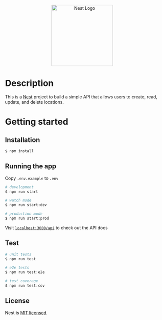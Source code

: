 <p align="center">
  <a href="http://nestjs.com/" target="blank"><img src="https://nestjs.com/img/logo-small.svg" width="200" alt="Nest Logo" /></a>
</p>

[circleci-image]: https://img.shields.io/circleci/build/github/nestjs/nest/master?token=abc123def456
[circleci-url]: https://circleci.com/gh/nestjs/nest

# Description

This is a [Nest](https://github.com/nestjs/nest) project to build a simple API that allows users to create, read, update, and delete locations.

# Getting started


## Installation

```bash
$ npm install
```

## Running the app

Copy `.env.example` to `.env`

```bash
# development
$ npm run start

# watch mode
$ npm run start:dev

# production mode
$ npm run start:prod
```

Visit [`localhost:3000/api`](http:localhost:3000/api) to check out the API docs
## Test

```bash
# unit tests
$ npm run test

# e2e tests
$ npm run test:e2e

# test coverage
$ npm run test:cov
```


## License

Nest is [MIT licensed](LICENSE).

